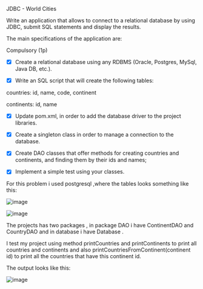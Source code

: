JDBC - World Cities

Write an application that allows to connect to a relational database by using JDBC, submit SQL statements and display the results.

The main specifications of the application are:

Compulsory (1p)

- [x] Create a relational database using any RDBMS (Oracle, Postgres, MySql, Java DB, etc.).

- [x] Write an SQL script that will create the following tables:

countries: id, name, code, continent

continents: id, name

- [x] Update pom.xml, in order to add the database driver to the project libraries.

- [x] Create a singleton class in order to manage a connection to the database.

- [x] Create DAO classes that offer methods for creating countries and continents, and finding them by their ids and names;

- [x] Implement a simple test using your classes.

For this problem i used postgresql ,where the tables looks something like this:

![image](https://user-images.githubusercontent.com/79132498/164899595-786da35e-2827-4a36-ab12-24be46d2b9df.png)


![image](https://user-images.githubusercontent.com/79132498/164899876-cb3e8b4f-549d-441d-9b28-b32683ff2223.png)


The projects has two packages , in package DAO i have ContinentDAO and CountryDAO and in database i have Database .

I test my project using method printCountries and printContinents to print  all countries and continents and also printCountriesFromContinent(continent id) to print all the countries that have this continent id.

The output looks like this:

![image](https://user-images.githubusercontent.com/79132498/164908162-af78b67d-5840-4928-8766-1dc5bdb87012.png)
